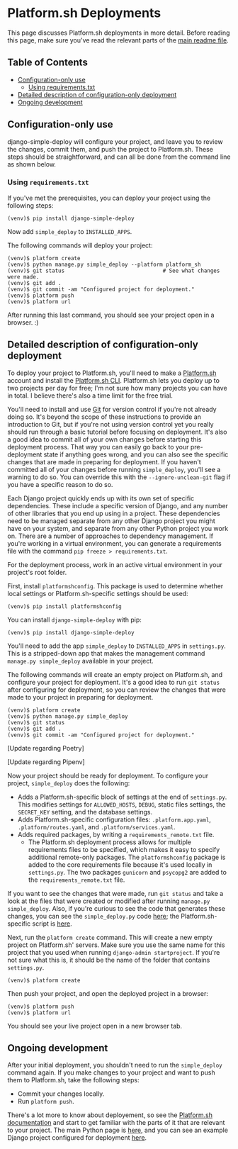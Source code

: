 Platform.sh Deployments
===

This page discusses Platform.sh deployments in more detail. Before reading this page, make sure you've read the relevant parts of the [main readme file](../README.md). 

Table of Contents
---

- [Configuration-only use](#configuration-only-use)
    - [Using requirements.txt](#using-requirementstxt)
- [Detailed description of configuration-only deployment](#detailed-description-of-configuration-only-deployment)    
- [Ongoing development](#ongoing-development)

Configuration-only use
---

django-simple-deploy will configure your project, and leave you to review the changes, commit them, and push the project to Platform.sh. These steps should be straightforward, and can all be done from the command line as shown below.

### Using `requirements.txt`

If you've met the prerequisites, you can deploy your project using the following steps:

```
(venv)$ pip install django-simple-deploy
```

Now add `simple_deploy` to `INSTALLED_APPS`.

The following commands will deploy your project:

```
(venv)$ platform create
(venv)$ python manage.py simple_deploy --platform platform_sh
(venv)$ git status                               # See what changes were made.
(venv)$ git add .
(venv)$ git commit -am "Configured project for deployment."
(venv)$ platform push
(venv)$ platform url
```

After running this last command, you should see your project open in a browser. :)

Detailed description of configuration-only deployment
---

To deploy your project to Platform.sh, you'll need to make a [Platform.sh](https://platform.sh/) account and install the [Platform.sh CLI](https://docs.platform.sh/development/cli.html). Platform.sh lets you deploy up to two projects per day for free; I'm not sure how many projects you can have in total. I believe there's also a time limit for the free trial.

You'll need to install and use [Git](https://git-scm.com) for version control if you're not already doing so. It's beyond the scope of these instructions to provide an introduction to Git, but if you're not using version control yet you really should run through a basic tutorial before focusing on deployment. It's also a good idea to commit all of your own changes before starting this deployment process. That way you can easily go back to your pre-deployment state if anything goes wrong, and you can also see the specific changes that are made in preparing for deployment. If you haven't committed all of your changes before running `simple_deploy`, you'll see a warning to do so. You can override this with the `--ignore-unclean-git` flag if you have a specific reason to do so.

Each Django project quickly ends up with its own set of specific dependencies. These include a specific version of Django, and any number of other libraries that you end up using in a project. These dependencies need to be managed separate from any other Django project you might have on your system, and separate from any other Python project you work on. There are a number of approaches to dependency management. If you're working in a virtual environment, you can generate a requirements file with the command `pip freeze > requirements.txt`.

For the deployment process, work in an active virtual environment in your project's root folder. 

First, install `platformshconfig`. This package is used to determine whether local settings or Platform.sh-specific settings should be used:

```
(venv)$ pip install platformshconfig
```

You can install `django-simple-deploy` with pip:

```
(venv)$ pip install django-simple-deploy
```

You'll need to add the app `simple_deploy` to `INSTALLED_APPS` in `settings.py`. This is a stripped-down app that makes the management command `manage.py simple_deploy` available in your project.

The following commands will create an empty project on Platform.sh, and configure your project for deployment. It's a good idea to run `git status` after configuring for deployment, so you can review the changes that were made to your project in preparing for deployment.

```
(venv)$ platform create
(venv)$ python manage.py simple_deploy
(venv)$ git status
(venv)$ git add .
(venv)$ git commit -am "Configured project for deployment."
```

[Update regarding Poetry]

[Update regarding Pipenv]

Now your project should be ready for deployment. To configure your project, `simple_deploy` does the following:

- Adds a Platform.sh-specific block of settings at the end of `settings.py`. This modifies settings for `ALLOWED_HOSTS`, `DEBUG`, static files settings, the `SECRET_KEY` setting, and the database settings.
- Adds Platform.sh-specific configuration files: `.platform.app.yaml`, `.platform/routes.yaml`, and `.platform/services.yaml`.
- Adds required packages, by writing a `requirements_remote.txt` file.
    - The Platform.sh deployment process allows for multiple requirements files to be specified, which makes it easy to specify additional remote-only packages. The `platformshconfig` package is added to the core requirements file because it's used locally in `settings.py`. The two packages `gunicorn` and `psycopg2` are added to the `requirements_remote.txt` file.

If you want to see the changes that were made, run `git status` and take a look at the files that were created or modified after running `manage.py simple_deploy`. Also, if you're curious to see the code that generates these changes, you can see the `simple_deploy.py` code [here](https://github.com/ehmatthes/django-simple-deploy/blob/main/simple_deploy/management/commands/simple_deploy.py); the Platform.sh-specific script is [here](https://github.com/ehmatthes/django-simple-deploy/blob/main/simple_deploy/management/commands/utils/deploy_platformsh.py).

Next, run the `platform create` command. This will create a new empty project on Platform.sh' servers. Make sure you use the same name for this project that you used when running `django-admin startproject`. If you're not sure what this is, it should be the name of the folder that contains `settings.py`.

```
(venv)$ platform create
```

Then push your project, and open the deployed project in a browser:

```
(venv)$ platform push
(venv)$ platform url
```

You should see your live project open in a new browser tab.

Ongoing development
---

After your initial deployment, you shouldn't need to run the `simple_deploy` command again. If you make changes to your project and want to push them to Platform.sh, take the following steps:

- Commit your changes locally.
- Run `platform push`.

There's a lot more to know about deployement, so see the [Platform.sh documentation](https://docs.platform.sh) and start to get familiar with the parts of it that are relevant to your project. The main Python page is [here](https://docs.platform.sh/languages/python.html), and you can see an example Django project configured for deployment [here](https://github.com/platformsh-templates/django4).

